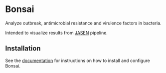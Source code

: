 # Bonsai

Analyze outbreak, antimicrobial resistance and virulence factors in bacteria.

Intended to visualize results from [JASEN](https://github.com/genomic-medicine-sweden/JASEN) pipeline.

## Installation

See the [documentation](https://bonsai-wgs.readthedocs.io/en/latest/) for instructions on how to install and configure Bonsai.
